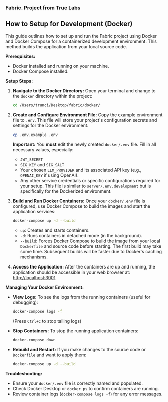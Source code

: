 ### Fabric. Project from True Labs

## How to Setup for Development (Docker)

This guide outlines how to set up and run the Fabric project using Docker and Docker Compose for a containerized development environment. This method builds the application from your local source code.

**Prerequisites:**

- Docker installed and running on your machine.
- Docker Compose installed.

**Setup Steps:**

1.  **Navigate to the Docker Directory:**
    Open your terminal and change to the `docker` directory within the project:
    ```bash
    cd /Users/trunci/Desktop/fabric/docker/
    ```

2.  **Create and Configure Environment File:**
    Copy the example environment file to `.env`. This file will store your project's configuration secrets and settings for the Docker environment.
    ```bash
    cp .env.example .env
    ```
    **Important:** You **must** edit the newly created `docker/.env` file. Fill in all necessary values, especially:
    *   `JWT_SECRET`
    *   `SIG_KEY` and `SIG_SALT`
    *   Your chosen `LLM_PROVIDER` and its associated API key (e.g., `OPENAI_KEY` if using OpenAI).
    *   Any other service credentials or specific configurations required for your setup.
    This file is similar to `server/.env.development` but is specifically for the Dockerized environment.

3.  **Build and Run Docker Containers:**
    Once your `docker/.env` file is configured, use Docker Compose to build the images and start the application services:
    ```bash
    docker-compose up -d --build
    ```
    *   `up`: Creates and starts containers.
    *   `-d`: Runs containers in detached mode (in the background).
    *   `--build`: Forces Docker Compose to build the image from your local `Dockerfile` and source code before starting.
    The first build may take some time. Subsequent builds will be faster due to Docker's caching mechanisms.

4.  **Access the Application:**
    After the containers are up and running, the application should be accessible in your web browser at:
    [http://localhost:3001](http://localhost:3001)

**Managing Your Docker Environment:**

*   **View Logs:**
    To see the logs from the running containers (useful for debugging):
    ```bash
    docker-compose logs -f
    ```
    (Press `Ctrl+C` to stop tailing logs)

*   **Stop Containers:**
    To stop the running application containers:
    ```bash
    docker-compose down
    ```

*   **Rebuild and Restart:**
    If you make changes to the source code or `Dockerfile` and want to apply them:
    ```bash
    docker-compose up -d --build
    ```

**Troubleshooting:**

*   Ensure your `docker/.env` file is correctly named and populated.
*   Check Docker Desktop or `docker ps` to confirm containers are running.
*   Review container logs (`docker-compose logs -f`) for any error messages.
